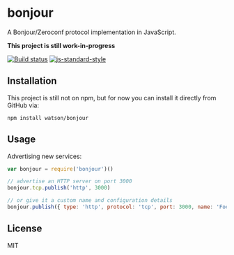 # bonjour

A Bonjour/Zeroconf protocol implementation in JavaScript.

**This project is still work-in-progress**

[![Build status](https://travis-ci.org/watson/bonjour.svg?branch=master)](https://travis-ci.org/watson/bonjour)
[![js-standard-style](https://img.shields.io/badge/code%20style-standard-brightgreen.svg?style=flat)](https://github.com/feross/standard)

## Installation

This project is still not on npm, but for now you can install it
directly from GitHub via:

```
npm install watson/bonjour
```

## Usage

Advertising new services:

```js
var bonjour = require('bonjour')()

// advertise an HTTP server on port 3000
bonjour.tcp.publish('http', 3000)

// or give it a custom name and configuration details
bonjour.publish({ type: 'http', protocol: 'tcp', port: 3000, name: 'Foobar', txt: {...} })
```

## License

MIT
